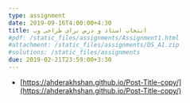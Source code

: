 ```yaml
---
type: assignment
date: 2019-09-16T4:00:00+4:30
title: انتخاب استاد و درس برای طراحی وب
#pdf: /static_files/assignments/Assignment1.html
#attachment: /static_files/assignments/DS_A1.zip
#solutions: /static_files/assignments
due: 2019-02-21T23:59:00+3:30
---
```

* [https://ahderakhshan.github.io/Post-Title-copy/](https://ahderakhshan.github.io/Post-Title-copy/)
